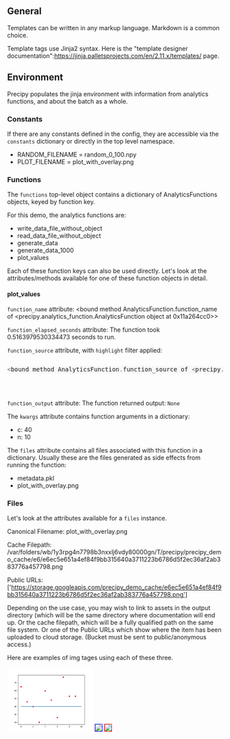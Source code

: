 <style>
    @page {
        size: letter landscape;
        margin: 2cm;
    }
</style>

## General

Templates can be written in any markup language. Markdown is a common choice.

Template tags use Jinja2 syntax. Here is the "template designer documentation":https://jinja.palletsprojects.com/en/2.11.x/templates/ page.

## Environment

Precipy populates the jinja environment with information from analytics functions, and about the batch as a whole.

### Constants

If there are any constants defined in the config, they are accessible via the `constants` dictionary or directly in the top level namespace.


- RANDOM_FILENAME = random_0_100.npy
- PLOT_FILENAME = plot_with_overlay.png

### Functions

The `functions` top-level object contains a dictionary of AnalyticsFunctions objects, keyed by function key.

For this demo, the analytics functions are:


- write_data_file_without_object
- read_data_file_without_object
- generate_data
- generate_data_1000
- plot_values

Each of these function keys can also be used directly. Let's look at the attributes/methods available for one of these function objects in detail.



#### plot_values

`function_name` attribute:
<bound method AnalyticsFunction.function_name of <precipy.analytics_function.AnalyticsFunction object at 0x11a264cc0>>

`function_elapsed_seconds` attribute:
The function took 0.5163979530334473 seconds to run.

`function_source` attribute, with `highlight` filter applied:
<pre>
<div class="highlight" style="background: #f8f8f8"><pre style="line-height: 125%"><span></span><a name="l-1"></a><span style="color: #666666">&lt;</span>bound method AnalyticsFunction<span style="color: #666666">.</span>function_source of <span style="color: #666666">&lt;</span>precipy<span style="color: #666666">.</span>analytics_function<span style="color: #666666">.</span>AnalyticsFunction <span style="color: #008000">object</span> at <span style="color: #666666">0x11a264cc0&gt;&gt;</span>
</pre></div>
</pre>

`function_output` attribute:
The function returned output: `None`

The `kwargs` attribute contains function arguments in a dictionary:


- c: 40
- n: 10

The `files` attribute contains all files associated with this function in a dictionary. Usually these are the files generated as side effects from running the function:


- metadata.pkl 
- plot_with_overlay.png 

### Files

Let's look at the attributes available for a `files` instance.

Canonical Filename: plot_with_overlay.png

Cache Filepath: /var/folders/wb/1y3rpg4n7798b3nxxlj6vdy80000gn/T/precipy/precipy_demo_cache/e6/e6ec5e651a4ef84f9bb315640a3711223b6786d5f2ec36af2ab383776a457798.png

Public URLs: ['https://storage.googleapis.com/precipy_demo_cache/e6ec5e651a4ef84f9bb315640a3711223b6786d5f2ec36af2ab383776a457798.png']

Depending on the use case, you may wish to link to assets in the output directory (which will be the same directory where documentation will end up. Or the cache filepath, which will be a fully qualified path on the same file system. Or one of the Public URLs which show where the item has been uploaded to cloud storage. (Bucket must be sent to public/anonymous access.)

Here are examples of img tages using each of these three.

<img src="plot_with_overlay.png" width="200px"></img>
<img src="/var/folders/wb/1y3rpg4n7798b3nxxlj6vdy80000gn/T/precipy/precipy_demo_cache/e6/e6ec5e651a4ef84f9bb315640a3711223b6786d5f2ec36af2ab383776a457798.png"  style="border: thin solid blue; width: 200px;"></img>
<img src="https://storage.googleapis.com/precipy_demo_cache/e6ec5e651a4ef84f9bb315640a3711223b6786d5f2ec36af2ab383776a457798.png"  style="border: thin solid red; width: 200px;"></img>

